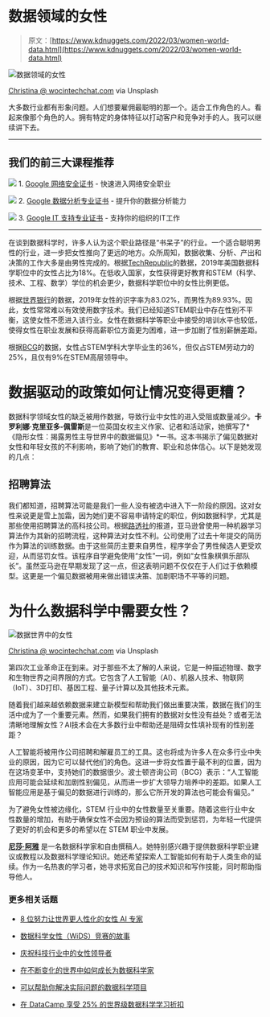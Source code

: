 # 数据领域的女性

> 原文：[https://www.kdnuggets.com/2022/03/women-world-data.html](https://www.kdnuggets.com/2022/03/women-world-data.html)

![数据领域的女性](../Images/71ff2ff80b92ad430ee9ab75c75b1ed0.png)

[Christina @ wocintechchat.com](https://unsplash.com/@wocintechchat) via Unsplash

大多数行业都有形象问题。人们想要雇佣最聪明的那一个。适合工作角色的人。看起来像那个角色的人。拥有特定的身体特征以打动客户和竞争对手的人。我可以继续讲下去。

* * *

## 我们的前三大课程推荐

![](../Images/0244c01ba9267c002ef39d4907e0b8fb.png) 1\. [Google 网络安全证书](https://www.kdnuggets.com/google-cybersecurity) - 快速进入网络安全职业

![](../Images/e225c49c3c91745821c8c0368bf04711.png) 2\. [Google 数据分析专业证书](https://www.kdnuggets.com/google-data-analytics) - 提升你的数据分析能力

![](../Images/0244c01ba9267c002ef39d4907e0b8fb.png) 3\. [Google IT 支持专业证书](https://www.kdnuggets.com/google-itsupport) - 支持你的组织的IT工作

* * *

在谈到数据科学时，许多人认为这个职业路径是“书呆子”的行业。一个适合聪明男性的行业，进一步把女性推向了更远的地方。众所周知，数据收集、分析、产出和决策的工作大多是由男性完成的。根据[TechRepublic](https://www.techrepublic.com/article/why-only-18-of-data-scientists-are-women/)的数据，2019年美国数据科学职位中的女性占比为18%。在低收入国家，女性获得更好教育和STEM（科学、技术、工程、数学）学位的机会更少，数据科学职位中的女性比例更低。

根据[世界银行](https://data.worldbank.org/indicator/SE.ADT.LITR.FE.ZS?end=2019&start=2016&view=chart)的数据，2019年女性的识字率为83.02%，而男性为89.93%。因此，女性常常难以有效使用数字技术。我们已经知道STEM职业中存在性别不平衡，这使女性不愿进入该行业。女性在数据科学等职业中接受的培训水平也较低，使得女性在职业发展和获得高薪职位方面更为困难，进一步加剧了性别薪酬差距。

根据[BCG](http://bcg.com/en-gb/publications/2018/winning-race-women-digital)的数据，女性占STEM学科大学毕业生的36%，但仅占STEM劳动力的25%，且仅有9%在STEM高层领导中。

# 数据驱动的政策如何让情况变得更糟？

数据科学领域女性的缺乏被用作数据，导致行业中女性的进入受阻或数量减少。**卡罗利娜·克里亚多-佩雷斯**是一位英国女权主义作家、记者和活动家，她撰写了*《隐形女性：揭露男性主导世界中的数据偏见》*一书。这本书揭示了偏见数据对女性和年轻女孩的不利影响，影响了她们的教育、职业和总体信心。以下是她发现的几点：

## 招聘算法

我们都知道，招聘算法可能是我们一些人没有被选中进入下一阶段的原因。这对女性来说更是雪上加霜，因为她们更不容易申请特定的职位，例如数据科学，尤其是那些使用招聘算法的高科技公司。根据[路透社](https://www.reuters.com/article/us-amazon-com-jobs-automation-insight/amazon-scraps-secret-ai-recruiting-tool-that-showed-bias-against-women-idUSKCN1MK08G)的报道，亚马逊曾使用一种机器学习算法作为其新的招聘流程，这种算法对女性不利。公司使用了过去十年提交的简历作为算法的训练数据。由于这些简历主要来自男性，程序学会了男性候选人更受欢迎，从而惩罚女性。该程序自学避免使用“女性”一词，例如“女性象棋俱乐部队长”。虽然亚马逊在早期发现了这一点，但这表明问题不仅仅在于人们过于依赖模型。这更是一个偏见数据被用来做出错误决策、加剧职场不平等的问题。

# 为什么数据科学中需要女性？

![数据世界中的女性](../Images/51d98595cf9c713caa572ddbb0d5041a.png)

[Christina @ wocintechchat.com](https://unsplash.com/@wocintechchat) via Unsplash

第四次工业革命正在到来。对于那些不太了解的人来说，它是一种描述物理、数字和生物世界之间界限的方式。它包含了人工智能（AI）、机器人技术、物联网（IoT）、3D打印、基因工程、量子计算以及其他技术元素。

随着我们越来越依赖数据来建立新模型和帮助我们做出重要决策，数据在我们的生活中成为了一个重要元素。然而，如果我们拥有的数据对女性没有益处？或者无法清晰地理解女性？AI技术会在大多数行业中帮助还是阻碍女性填补现有的性别差距？

人工智能将被用作公司招聘和解雇员工的工具。这也将成为许多人在众多行业中失业的原因，因为它可以替代他们的角色。这进一步将女性置于最不利的位置，因为在这场变革中，支持她们的数据很少。波士顿咨询公司（BCG）表示：“人工智能应用可能会延续和加剧性别偏见，从而进一步扩大领导力培养中的差距。如果人工智能应用是基于偏见的数据进行训练的，那么它所开发的算法也可能会有偏见。”

为了避免女性被边缘化，STEM 行业中的女性数量至关重要。随着这些行业中女性数量的增加，有助于确保女性不会因为预设的算法而受到惩罚，为年轻一代提供了更好的机会和更多的希望以在 STEM 职业中发展。

**[尼莎·阿雅](https://www.linkedin.com/in/nisha-arya-ahmed/)** 是一名数据科学家和自由撰稿人。她特别感兴趣于提供数据科学职业建议或教程以及数据科学理论知识。她还希望探索人工智能如何有助于人类生命的延续。作为一名热衷的学习者，她寻求拓宽自己的技术知识和写作技能，同时帮助指导他人。

### 更多相关话题

+   [8 位努力让世界更人性化的女性 AI 专家](https://www.kdnuggets.com/2021/03/8-women-ai-striving-humanize-world.html)

+   [数据科学女性（WiDS）竞赛的故事](https://www.kdnuggets.com/2022/01/story-women-data-science-wids-datathon.html)

+   [庆祝科技行业中的女性领导者](https://www.kdnuggets.com/2022/07/celebrating-women-leadership-roles-tech-industry.html)

+   [在不断变化的世界中如何成长为数据科学家](https://www.kdnuggets.com/2022/01/grow-data-scientist-everchanging-world.html)

+   [可以帮助你解决实际问题的数据科学项目](https://www.kdnuggets.com/2022/11/data-science-projects-help-solve-real-world-problems.html)

+   [在 DataCamp 享受 25% 的世界级数据科学学习折扣](https://www.kdnuggets.com/2023/03/datacamp-world-class-data-science-learning.html)
